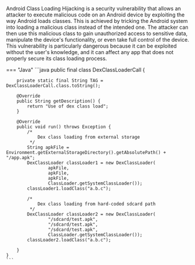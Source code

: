 Android Class Loading Hijacking is a security vulnerability that allows an attacker to execute malicious code on an Android device by exploiting the way Android loads classes. This is achieved by tricking the Android system into loading a malicious class instead of the intended one. The attacker can then use this malicious class to gain unauthorized access to sensitive data, manipulate the device's functionality, or even take full control of the device. This vulnerability is particularly dangerous because it can be exploited without the user's knowledge, and it can affect any app that does not properly secure its class loading process.

=== "Java"
	```java
	public final class DexClassLoaderCall {
	
	    private static final String TAG = DexClassLoaderCall.class.toString();
	
	    @Override
	    public String getDescription() {
	        return "Use of dex class load";
	    }
	
	    @Override
	    public void run() throws Exception {
	        /*
	            Dex class loading from external storage
	         */
	        String apkFile = Environment.getExternalStorageDirectory().getAbsolutePath() + "/app.apk";
	        DexClassLoader classLoader1 = new DexClassLoader(
	                apkFile,
	                apkFile,
	                apkFile,
	                ClassLoader.getSystemClassLoader());
	        classLoader1.loadClass("a.b.c");
	
	        /*
	            Dex class loading from hard-coded sdcard path
	         */
	        DexClassLoader classLoader2 = new DexClassLoader(
	                "/sdcard/test.apk",
	                "/sdcard/test.apk",
	                "/sdcard/test.apk",
	                ClassLoader.getSystemClassLoader());
	        classLoader2.loadClass("a.b.c");
	
	    }
	}
	```


